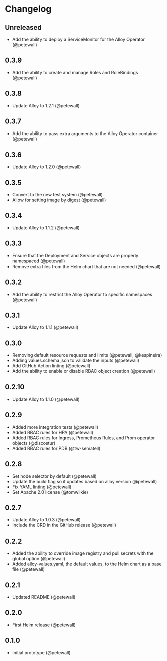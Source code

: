 # Changelog

## Unreleased

* Add the ability to deploy a ServiceMonitor for the Alloy Operator (@petewall)

## 0.3.9

* Add the ability to create and manage Roles and RoleBindings (@petewall)

## 0.3.8

* Update Alloy to 1.2.1 (@petewall)

## 0.3.7

* Add the ability to pass extra arguments to the Alloy Operator container (@petewall)

## 0.3.6

* Update Alloy to 1.2.0 (@petewall)

## 0.3.5

* Convert to the new test system (@petewall)
* Allow for setting image by digest (@petewall)

## 0.3.4

* Update Alloy to 1.1.2 (@petewall)

## 0.3.3

* Ensure that the Deployment and Service objects are properly namespaced (@petewall)
* Remove extra files from the Helm chart that are not needed (@petewall)

## 0.3.2

* Add the ability to restrict the Alloy Operator to specific namespaces (@petewall)

## 0.3.1

* Update Alloy to 1.1.1 (@petewall)

## 0.3.0

* Removing default resource requests and limits (@petewall, @kespineira)
* Adding values.schema.json to validate the inputs (@petewall)
* Add GitHub Action linting (@petewall)
* Add the ability to enable or disable RBAC object creation (@petewall)

## 0.2.10

* Update Alloy to 1.1.0 (@petewall)

## 0.2.9

* Added more integration tests (@petewall)
* Added RBAC rules for HPA (@petewall)
* Added RBAC rules for Ingress, Prometheus Rules, and Prom operator objects (@discostur)
* Added RBAC rules for PDB (@tw-sematell)

## 0.2.8

* Set node selector by default (@petewall)
* Update the build flag so it updates based on alloy version (@petewall)
* Fix YAML linting (@petewall)
* Set Apache 2.0 license (@tomwilkie)

## 0.2.7

* Update Alloy to 1.0.3 (@petewall)
* Include the CRD in the GitHub release (@petewall)

## 0.2.2

* Added the ability to override image registry and pull secrets with the global option (@petewall)
* Added alloy-values.yaml, the default values, to the Helm chart as a base file (@petewall)

## 0.2.1

* Updated README (@petewall)

## 0.2.0

* First Helm release (@petewall)

## 0.1.0

* Initial prototype (@petewall)
